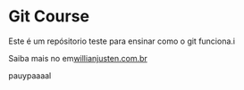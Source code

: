 # Git Course

Este é um repósitorio teste para ensinar como o git funciona.i

Saiba mais no em[willianjusten.com.br](http://willianjusten.com.br)

pauypaaaal
